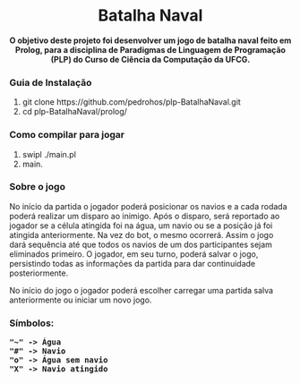 <h1 align="center"> Batalha Naval </h1>
<p align="center">
  <b>O objetivo deste projeto foi desenvolver um jogo de batalha naval feito em Prolog, para a disciplina de Paradigmas de Linguagem de Programação (PLP) do Curso de Ciência da Computação da UFCG.</b>
  
  <h3>Guia de Instalação</h3>
  <ol>
    <li>git clone https://github.com/pedrohos/plp-BatalhaNaval.git</li>
    <li>cd plp-BatalhaNaval/prolog/</li>
  </ol>
  
  <h3>Como compilar para jogar</h3>
  <ol>
    <li> swipl ./main.pl</li>
    <li> main.</li>
  </ol>
  
  <h3>
    Sobre o jogo
  </h3>
    No início da partida o jogador poderá posicionar os navios e a cada rodada poderá realizar um disparo ao inimigo. Após o disparo, será reportado ao jogador se a célula atingida foi na água, um navio ou se a posição já foi atingida anteriormente. Na vez do bot, o mesmo ocorrerá. Assim o jogo dará sequência até que todos os navios de um dos participantes sejam eliminados primeiro.
O jogador, em seu turno, poderá salvar o jogo, persistindo todas as informações da partida para dar continuidade posteriormente.

No início do jogo o jogador poderá escolher carregar uma partida salva anteriormente ou iniciar um novo jogo.

  <h3>
    Símbolos:
  
    "~" -> Água 
    "#" -> Navio 
    "o" -> Água sem navio 
    "X" -> Navio atingido 
  </h3>
</p>
